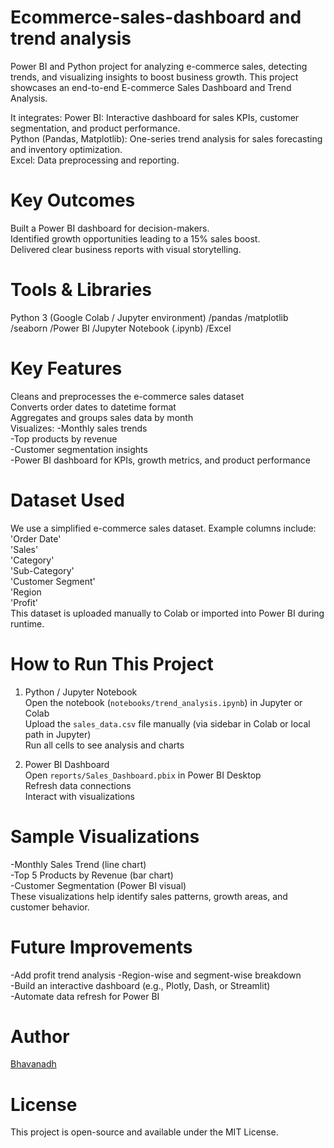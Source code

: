 # Ecommerce-sales-dashboard and trend analysis
Power BI and Python project for analyzing e-commerce sales, detecting trends, and visualizing insights to boost business growth.
This project showcases an end-to-end E-commerce Sales Dashboard and Trend Analysis.  

It integrates:
Power BI: Interactive dashboard for sales KPIs, customer segmentation, and product performance.  
Python (Pandas, Matplotlib): One-series trend analysis for sales forecasting and inventory optimization.  
Excel: Data preprocessing and reporting.  

# Key Outcomes
Built a Power BI dashboard for decision-makers.  
Identified growth opportunities leading to a 15% sales boost.  
Delivered clear business reports with visual storytelling.  
 
# Tools & Libraries
  Python 3 (Google Colab / Jupyter environment)
 /pandas
  /matplotlib
 /seaborn
 /Power BI
 /Jupyter Notebook (.ipynb)
 /Excel  

# Key Features
 Cleans and preprocesses the e-commerce sales dataset  
 Converts order dates to datetime format  
 Aggregates and groups sales data by month  
 Visualizes:
 -Monthly sales trends  
 -Top products by revenue  
 -Customer segmentation insights  
 -Power BI dashboard for KPIs, growth metrics, and product performance
# Dataset Used
We use a simplified e-commerce sales dataset.
Example columns include:  
'Order Date'  
'Sales'  
'Category'  
'Sub-Category'  
'Customer Segment'  
'Region  
'Profit'  
This dataset is uploaded manually to Colab or imported into Power BI during runtime.  
 
# How to Run This Project
1. Python / Jupyter Notebook  
    Open the notebook (`notebooks/trend_analysis.ipynb`) in Jupyter or Colab  
    Upload the `sales_data.csv` file manually (via sidebar in Colab or local path in Jupyter)  
    Run all cells to see analysis and charts  

2. Power BI Dashboard  
   Open `reports/Sales_Dashboard.pbix` in Power BI Desktop  
   Refresh data connections  
   Interact with visualizations

# Sample Visualizations
 -Monthly Sales Trend (line chart)  
 -Top 5 Products by Revenue (bar chart)  
 -Customer Segmentation (Power BI visual)  
These visualizations help identify sales patterns, growth areas, and customer behavior.

# Future Improvements
 -Add profit trend analysis 
 -Region-wise and segment-wise breakdown  
 -Build an interactive dashboard (e.g., Plotly, Dash, or Streamlit)  
 -Automate data refresh for Power BI

# Author
[Bhavanadh](https://github.com/Bhavanadh)  


# License
This project is open-source and available under the MIT License.  

